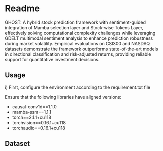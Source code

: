 # Readme

GHOST: A hybrid stock prediction framework with sentiment-guided integration of Mamba selection layer and Stock-wise Tokens Layer, effectively solving computational complexity challenges while leveraging GDELT multimodal sentiment analysis to enhance prediction robustness during market volatility. Empirical evaluations on CSI300 and NASDAQ datasets demonstrate the framework outperforms state-of-the-art models in directional classification and risk-adjusted returns, providing reliable support for quantitative investment decisions.

## Usage
i) First, configure the environment according to the requirement.txt file

Ensure that the following libraries have aligned versions:

- causal-conv1d==1.1.0
- mamba-ssm==1.1.1
- torch==2.1.1+cu118
- torchvision==0.16.1+cu118
- torchaudio==0.16.1+cu118

## Dataset


